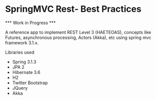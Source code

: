 SpringMVC Rest- Best Practices
=============================
*** Work in Progress ***

A reference app to implement REST Level 3 (HAETEOAS), concepts like Futures, asynchronous processing, 
Actors (Akka), etc using spring mvc framework 3.1.x.

Libraries used
- Spring 3.1.3
- JPA 2
- Hibernate 3.6
- H2
- Twitter Bootstrap
- JQuery
- Akka
